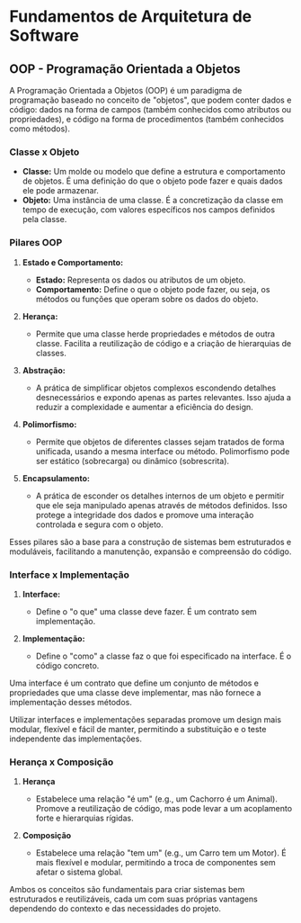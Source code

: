 # Fundamentos de Arquitetura de Software

## OOP - Programação Orientada a Objetos
A Programação Orientada a Objetos (OOP) é um paradigma de programação baseado no conceito de "objetos", que podem conter dados e código: dados na forma de campos (também conhecidos como atributos ou propriedades), e código na forma de procedimentos (também conhecidos como métodos).

### Classe x Objeto
- **Classe:** Um molde ou modelo que define a estrutura e comportamento de objetos. É uma definição do que o objeto pode fazer e quais dados ele pode armazenar.
- **Objeto:** Uma instância de uma classe. É a concretização da classe em tempo de execução, com valores específicos nos campos definidos pela classe.

### Pilares OOP
1. **Estado e Comportamento:**
   - **Estado:** Representa os dados ou atributos de um objeto.
   - **Comportamento:** Define o que o objeto pode fazer, ou seja, os métodos ou funções que operam sobre os dados do objeto.

2. **Herança:**
   - Permite que uma classe herde propriedades e métodos de outra classe. Facilita a reutilização de código e a criação de hierarquias de classes.

3. **Abstração:**
   - A prática de simplificar objetos complexos escondendo detalhes desnecessários e expondo apenas as partes relevantes. Isso ajuda a reduzir a complexidade e aumentar a eficiência do design.

4. **Polimorfismo:**
   - Permite que objetos de diferentes classes sejam tratados de forma unificada, usando a mesma interface ou método. Polimorfismo pode ser estático (sobrecarga) ou dinâmico (sobrescrita).

5. **Encapsulamento:**
   - A prática de esconder os detalhes internos de um objeto e permitir que ele seja manipulado apenas através de métodos definidos. Isso protege a integridade dos dados e promove uma interação controlada e segura com o objeto.

Esses pilares são a base para a construção de sistemas bem estruturados e moduláveis, facilitando a manutenção, expansão e compreensão do código.

### Interface x Implementação 

1. **Interface:**
   - Define o "o que" uma classe deve fazer. É um contrato sem implementação.
   
2. **Implementação:**
   - Define o "como" a classe faz o que foi especificado na interface. É o código concreto.

Uma interface é um contrato que define um conjunto de métodos e propriedades que uma classe deve implementar, mas não fornece a implementação desses métodos.

Utilizar interfaces e implementações separadas promove um design mais modular, flexível e fácil de manter, permitindo a substituição e o teste independente das implementações.

### Herança x Composição

1. **Herança**
   - Estabelece uma relação "é um" (e.g., um Cachorro é um Animal). Promove a reutilização de código, mas pode levar a um acoplamento forte e hierarquias rígidas.

2. **Composição**
   - Estabelece uma relação "tem um" (e.g., um Carro tem um Motor). É mais flexível e modular, permitindo a troca de componentes sem afetar o sistema global.
   
Ambos os conceitos são fundamentais para criar sistemas bem estruturados e reutilizáveis, cada um com suas próprias vantagens dependendo do contexto e das necessidades do projeto.
